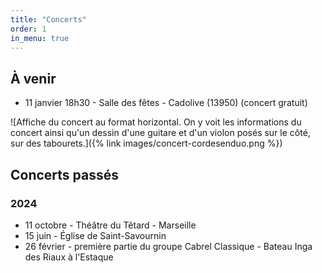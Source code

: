 ```yaml
---
title: "Concerts"
order: 1
in_menu: true
---
```

## À venir

- 11 janvier 18h30 - Salle des fêtes - Cadolive (13950) (concert gratuit)

![Affiche du concert au format horizontal. On y voit les informations du concert ainsi qu'un dessin d'une guitare et d'un violon posés sur le côté, sur des tabourets.]({% link images/concert-cordesenduo.png %})

## Concerts passés

### 2024
- 11 octobre - Théâtre du Têtard - Marseille
- 15 juin - Église de Saint-Savournin
- 26 février - première partie du groupe Cabrel Classique - Bateau Inga des Riaux à l'Estaque 